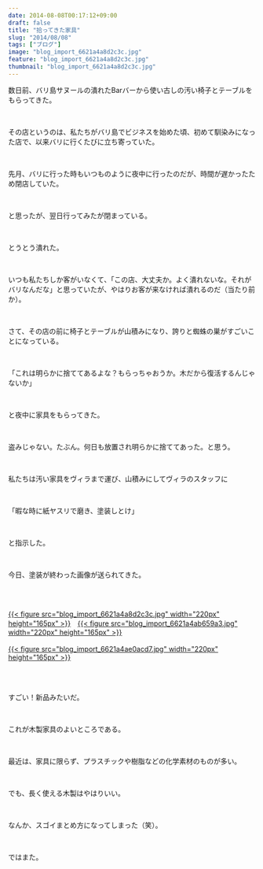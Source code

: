 ```yaml
---
date: 2014-08-08T00:17:12+09:00
draft: false
title: "拾ってきた家具"
slug: "2014/08/08"
tags: ["ブログ"]
image: "blog_import_6621a4a8d2c3c.jpg"
feature: "blog_import_6621a4a8d2c3c.jpg"
thumbnail: "blog_import_6621a4a8d2c3c.jpg"
---
```

<p>数日前、バリ島サヌールの潰れたBarバーから使い古しの汚い椅子とテーブルをもらってきた。</p><br/><p>その店というのは、私たちがバリ島でビジネスを始めた頃、初めて馴染みになった店で、以来バリに行くたびに立ち寄っていた。</p><br/><p>先月、バリに行った時もいつものように夜中に行ったのだが、時間が遅かったため閉店していた。</p><br/><p>と思ったが、翌日行ってみたが閉まっている。</p><br/><p>とうとう潰れた。</p><br/><p>いつも私たちしか客がいなくて、「この店、大丈夫か。よく潰れないな。それがバリなんだな」と思っていたが、やはりお客が来なければ潰れるのだ（当たり前か）。</p><br/><p>さて、その店の前に椅子とテーブルが山積みになり、誇りと蜘蛛の巣がすごいことになっている。</p><br/><p>「これは明らかに捨ててあるよな？もらっちゃおうか。木だから復活するんじゃないか」</p><br/><p>と夜中に家具をもらってきた。</p><br/><p>盗みじゃない。たぶん。何日も放置され明らかに捨ててあった。と思う。</p><br/><p>私たちは汚い家具をヴィラまで運び、山積みにしてヴィラのスタッフに</p><br/><p>「暇な時に紙ヤスリで磨き、塗装しとけ」</p><br/><p>と指示した。</p><br/><p>今日、塗装が終わった画像が送られてきた。</p><br/><p><br/><a href="blog_import_6621a4aa2ecaf.jpg">{{< figure src="blog_import_6621a4a8d2c3c.jpg" width="220px" height="165px" >}}</a>　<a href="blog_import_6621a4acb3c1f.jpg">{{< figure src="blog_import_6621a4ab659a3.jpg" width="220px" height="165px" >}}</a><br/><br/><a href="blog_import_6621a4af453fe.jpg">{{< figure src="blog_import_6621a4ae0acd7.jpg" width="220px" height="165px" >}}</a></p><br/><br/><p>すごい！新品みたいだ。</p><br/><p>これが木製家具のよいところである。</p><br/><p>最近は、家具に限らず、プラスチックや樹脂などの化学素材のものが多い。</p><br/><p>でも、長く使える木製はやはりいい。</p><br/><p>なんか、スゴイまとめ方になってしまった（笑）。</p><br/><p>ではまた。<br/></p><br/><br/><br/><br/><br/>

